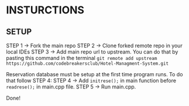 # INSTURCTIONS
## SETUP
STEP 1 -> Fork the main repo
STEP 2 -> Clone forked remote repo in your local IDEs
STEP 3 -> Add main repo url to upstream. You can do that by pasting this command in the terminal `git remote add upstream https://github.com/codebreakersclub/Hotel-Managment-System.git`

Reservation database must be setup at the first time program runs.
To do that follow STEP 4:
STEP 4 -> Add `initrese();` in main function before `readrese();` in main.cpp file.
STEP 5 -> Run main.cpp. 

Done!
